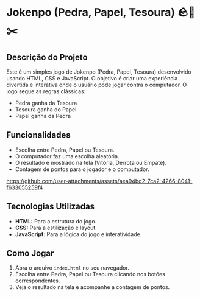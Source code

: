   # Jokenpo (Pedra, Papel, Tesoura) 🪨📄✂️

## Descrição do Projeto

Este é um simples jogo de Jokenpo (Pedra, Papel, Tesoura) desenvolvido usando HTML, CSS e JavaScript. O objetivo é criar uma experiência divertida e interativa onde o usuário pode jogar contra o computador. O jogo segue as regras clássicas:

- Pedra ganha da Tesoura
- Tesoura ganha do Papel
- Papel ganha da Pedra

## Funcionalidades

- Escolha entre Pedra, Papel ou Tesoura.
- O computador faz uma escolha aleatória.
- O resultado é mostrado na tela (Vitória, Derrota ou Empate).
- Contagem de pontos para o jogador e o computador.

  

  


https://github.com/user-attachments/assets/aea94bd2-7ca2-4266-8041-f633055259f4


## Tecnologias Utilizadas

- **HTML:** Para a estrutura do jogo.
- **CSS:** Para a estilização e layout.
- **JavaScript:** Para a lógica do jogo e interatividade.

## Como Jogar

1. Abra o arquivo `index.html` no seu navegador.
2. Escolha entre Pedra, Papel ou Tesoura clicando nos botões correspondentes.
3. Veja o resultado na tela e acompanhe a contagem de pontos.

